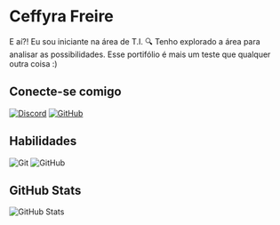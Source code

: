 # Ceffyra Freire
E aí?! Eu sou iniciante na área de T.I. 🔍 Tenho explorado a área para analisar as possibilidades. Esse portifólio é mais um teste que qualquer outra coisa :)
## Conecte-se comigo
[![Discord](https://img.shields.io/badge/Discord-100000?style=for-the-badge&logo=discord&logoColor=pink)](https://discord.com/channels/@ceffyra/) 
[![GitHub](https://img.shields.io/badge/GitHub-100000?style=for-the-badge&logo=github&logoColor=white)](https://github.com/ceffyra)

## Habilidades
![Git](https://img.shields.io/badge/GIT-100000?style=for-the-badge&logo=git&logoColor=pink)
![GitHub](https://img.shields.io/badge/GitHub-100000?style=for-the-badge&logo=github&logoColor=pink)
    
## GitHub Stats
![GitHub Stats](https://github-readme-stats.vercel.app/api?username=ceffyra&theme=transparent&bg_color=100000&border_color=ec98b1&show_icons=true&icon_color=ec98b1&title_color=E94D5F&text_color=fff&hide_title=true&hide=stars)